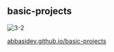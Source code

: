 ## basic-projects

![3-2](https://github.com/abbasidev/basic-projects/assets/96338051/539a48a9-39ed-4426-aceb-70faf07c973f)

[abbasidev.github.io/basic-projects](https://abbasidev.github.io/basic-projects/)

